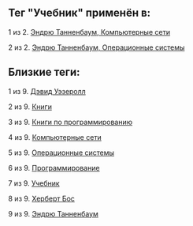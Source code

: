 ## Тег "Учебник" применён в:

1 из 2. [Эндрю Танненбаум, Компьютерные сети](../Книги/Программирование/Эндрю%20Танненбаум%20-%20Компьютерные%20сети.md)

2 из 2. [Эндрю Танненбаум, Операционные системы](../Книги/Программирование/Эндрю%20Танненбаум%20-%20Операционные%20системы.md)

## Близкие теги:

1 из 9. [Дэвид Уэзеролл](./Дэвид%20Уэзеролл.md)

2 из 9. [Книги](./Книги.md)

3 из 9. [Книги по программированию](./Книги%20по%20программированию.md)

4 из 9. [Компьютерные сети](./Компьютерные%20сети.md)

5 из 9. [Операционные системы](./Операционные%20системы.md)

6 из 9. [Программирование](./Программирование.md)

7 из 9. [Учебник](./Учебник.md)

8 из 9. [Херберт Бос](./Херберт%20Бос.md)

9 из 9. [Эндрю Танненбаум](./Эндрю%20Танненбаум.md)

